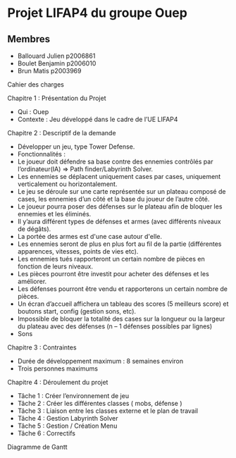 # Projet LIFAP4 du groupe Ouep
## Membres
 - Ballouard Julien p2006861
 - Boulet Benjamin p2006010
 - Brun Matis p2003969


Cahier des charges 

Chapitre 1 : Présentation du Projet
-	Qui : Ouep
-	Contexte : Jeu développé dans le cadre de l’UE LIFAP4

Chapitre 2 : Descriptif de la demande 
-	Développer un jeu, type Tower Defense. 
-	Fonctionnalités :
- Le joueur doit défendre sa base contre des ennemies contrôlés par l’ordinateur(IA) => Path finder/Labyrinth Solver.
- Les ennemies se déplacent uniquement cases par cases, uniquement verticalement ou horizontalement.  
- Le jeu se déroule sur une carte représentée sur un plateau composé de cases, les ennemies d’un côté et la base du joueur de l’autre côté.
- Le joueur pourra poser des défenses sur le plateau afin de bloquer les ennemies et les éliminés.
- Il y’aura différent types de défenses et armes (avec différents niveaux de dégâts).
- La portée des armes est d'une case autour d'elle. 
- Les ennemies seront de plus en plus fort au fil de la partie (différentes apparences, vitesses, points de vies etc). 
- Les ennemies tués rapporteront un certain nombre de pièces en fonction de leurs niveaux.
- Les pièces pourront être investit pour acheter des défenses et les améliorer.
- Les défenses pourront être vendu et rapporterons un certain nombre de pièces.
- Un écran d’accueil affichera un tableau des scores (5 meilleurs score) et boutons start, config (gestion sons, etc).
- Impossible de bloquer la totalité des cases sur la longueur ou la largeur du plateau avec des défenses (n – 1 défenses possibles par lignes)
-  Sons 

Chapitre 3 : Contraintes
-	Durée de développement maximum : 8 semaines environ
-	Trois personnes maximums

Chapitre 4 : Déroulement du projet 
-	Tâche 1 : Créer l’environnement de jeu 
-	Tâche 2 : Créer les différentes classes ( mobs, défense ) 
-	Tâche 3 : Liaison entre les classes externe et le plan de travail
-	Tâche 4 : Gestion Labyrinth  Solver
-	Tâche 5 : Gestion / Création Menu
-	Tâche 6 : Correctifs 

Diagramme de Gantt





